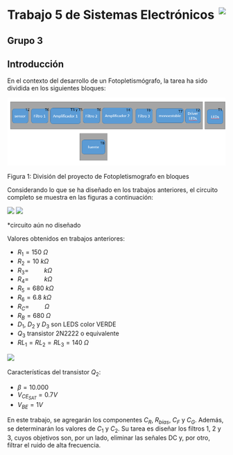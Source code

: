 # <img src="https://julianodb.github.io/SISTEMAS_ELECTRONICOS_PARA_INGENIERIA_BIOMEDICA/img/logo_fing.png?raw=true" align="right" height="45"> Trabajo 5 de Sistemas Electrónicos

## Grupo 3

## Introducción

En el contexto del desarrollo de un Fotopletismógrafo, la tarea ha sido dividida en los siguientes bloques:

![TX_bloques](../../img/TX_bloques.png)

Figura 1: División del proyecto de Fotopletismografo en bloques

Considerando lo que se ha diseñado en los trabajos anteriores, el circuito completo se muestra en las figuras a continuación:

<img src="https://julianodb.github.io/electronic_circuits_diagrams/T6a.png" width="800">

<img src="https://julianodb.github.io/electronic_circuits_diagrams/T6b.png" width="800">

*circuito aún no diseñado

Valores obtenidos en trabajos anteriores:
- $R_1 = 150\ \Omega$
- $R_2 = 10\ k\Omega$
- $R_3 = \qquad\ k\Omega$
- $R_4 = \qquad\ k\Omega$
- $R_5 = 680\ k\Omega$
- $R_6 = 6.8\ k\Omega$
- $R_C = \qquad\ \Omega$
- $R_B = 680\ \Omega$
- $D_1$, $D_2$ y $D_3$ son LEDS color VERDE
- $Q_3$ transistor 2N2222 o equivalente
- $RL_1 = RL_2 = RL_3= 140\ \Omega$

<img src="https://julianodb.github.io/electronic_circuits_diagrams/four_parallel_R.png" width="300">

Características del transistor $Q_2$:

- $\beta = 10.000$
- $V_{CE_{SAT}} = 0.7 V$
- $V_{BE} = 1 V$

En este trabajo, se agregarán los componentes $C_R$, $R_{bias}$, $C_F$ y $C_G$. Además, se determinarán los valores de $C_1$ y $C_2$. Su tarea es diseñar los filtros 1, 2 y 3, cuyos objetivos son, por un lado, eliminar las señales DC y, por otro, filtrar el ruido de alta frecuencia.